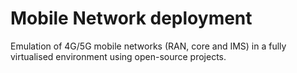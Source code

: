 # Mobile Network deployment
Emulation of 4G/5G mobile networks (RAN, core and IMS) in a fully virtualised environment using open-source projects.
